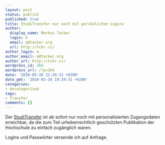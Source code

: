 ```yaml
---
layout: post
status: publish
published: true
title: StudiTransfer nur noch mit persönlichen Logins
author:
  display_name: Markus Tacker
  login: m
  email: m@tacker.org
  url: http://tckr.cc/
author_login: m
author_email: m@tacker.org
author_url: http://tckr.cc/
wordpress_id: 264
wordpress_url: /?p=264
date: '2010-05-26 21:39:31 +0200'
date_gmt: '2010-05-26 19:39:31 +0200'
categories:
- Uncategorized
tags:
- Transfer
comments: []
---
```

<p>Der <a href="/studitransfer">StudiTransfer</a> ist ab sofort nur noch mit personalisierten Zugangsdaten erreichbar, da die zum Teil urheberrechtlich geschützten Publikation der Hochschule zu einfach zugänglich waren.</p>
<p>Logins und Passwörter versende ich auf Anfrage.</p>
<div id="_mcePaste" style="position: absolute; left: -10000px; top: 0px; width: 1px; height: 1px; overflow: hidden;">/studitransfer</div>
